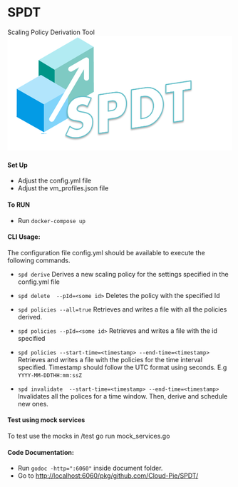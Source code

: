 # SPDT
Scaling Policy Derivation Tool
![SPDT](logo.png)

#### Set Up
- Adjust the config.yml file
- Adjust the vm_profiles.json file

#### To RUN
- Run `docker-compose up`

#### CLI Usage:
The configuration file config.yml should be available to execute the following commands.
- `spd derive`
Derives a new scaling policy for the settings specified in the config.yml file
- `spd delete  --pId=<some id>`
Deletes the policy with the specified Id
- `spd policies --all=true`
Retrieves and writes a file with all the policies derived.
- `spd policies --pId=<some id>`
Retrieves and writes a file with the id specified
- `spd policies --start-time=<timestamp> --end-time=<timestamp>`
Retrieves and writes a file with the policies for the time interval specified.
Timestamp should follow the UTC format using seconds. E.g `YYYY-MM-DDTHH:mm:ssZ`

- `spd invalidate  --start-time=<timestamp> --end-time=<timestamp>`
Invalidates all the polices for a time window. Then, derive and schedule new ones.

#### Test using mock services
To test use the mocks in /test
go run mock_services.go


#### Code Documentation:
- Run `godoc -http=":6060"` inside document folder.
- Go to [http://localhost:6060/pkg/github.com/Cloud-Pie/SPDT/](http://localhost:6060/pkg/github.com/Cloud-Pie/SPDT)
